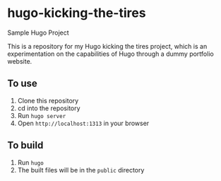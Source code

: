 # hugo-kicking-the-tires

Sample Hugo Project

This is a repository for my Hugo kicking the tires project, which is an experimentation on the capabilities of Hugo through a dummy portfolio website.

## To use

1. Clone this repository
2. cd into the repository
3. Run `hugo server`
4. Open `http://localhost:1313` in your browser

## To build

1. Run `hugo`
2. The built files will be in the `public` directory

